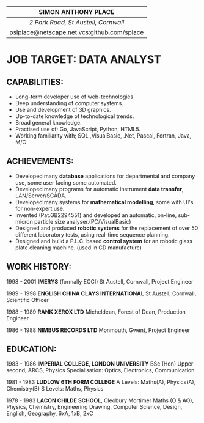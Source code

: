 
| **SIMON ANTHONY PLACE** |
|:---:|
|<address>2 Park Road, St Austell, Cornwall</address>|
|<a href="mailto:psiplace@netscape.net?Subject=CV">psiplace@netscape.net</a> vcs:<a href="https:/github.com/splace">github.com/splace</a>|
  
# JOB TARGET: __DATA ANALYST__
  
## CAPABILITIES:

* Long-term developer use of web-technologies
* Deep understanding of computer systems.
* Use and development of 3D graphics.
* Up-to-date knowledge of technological trends.
* Broad general knowledge.
* Practised use of;  Go, JavaScript, Python, HTML5.
* Working familiarity with; SQL ,VisualBasic, .Net, Pascal, Fortran, Java, M/C

## ACHIEVEMENTS:
  
* Developed many **database** applications for departmental and company use, some user facing some automated.
* Developed many programs for automatic instrument **data transfer**, LAN/Server/SCADA.
* Developed many systems for **mathematical modelling**, some with UI's for non-expert use.
* Invented (Pat.GB2294551) and developed an automatic, on-line, sub-micron particle size analyser.(PC/VisualBasic)
* Designed and produced **robotic systems** for the replacement of over 50 different laboratory tests, using real-time sequence planning.
* Designed and build a P.L.C. based **control system** for an robotic glass plate cleaning machine. (used in CD manufacture)

## WORK HISTORY:
  
1998 - 2001 **IMERYS** (formally ECCI)
St Austell, Cornwall,
Project Engineer
  
1989 - 1998 **ENGLISH CHINA CLAYS INTERNATIONAL**
St Austell, Cornwall,
Scientific Officer
  
1988 - 1989 **RANK XEROX LTD**
Micheldean, Forest of Dean,
Production Engineer
  
1986 - 1988 **NIMBUS RECORDS LTD**
Monmouth, Gwent,
Project Engineer
  
## EDUCATION:
  
1983 - 1986 **IMPERIAL COLLEGE, LONDON UNIVERSITY**
BSc (Hon) Upper second, ARCS, Physics
Specialisation: Optics, Electronics, Communication
  
1981 - 1983 **LUDLOW 6TH FORM COLLEGE**
A Levels: Maths(A), Physics(A), Chemistry(B) S Levels: Maths, Physics
  
1978 - 1983 **LACON CHILDE SCHOOL**, Cleobury Mortimer
Maths (O & AO), Physics, Chemistry, Engineering Drawing, Computer Science, Design, English, Geography, 6xA, 1xB, 2xC
  

